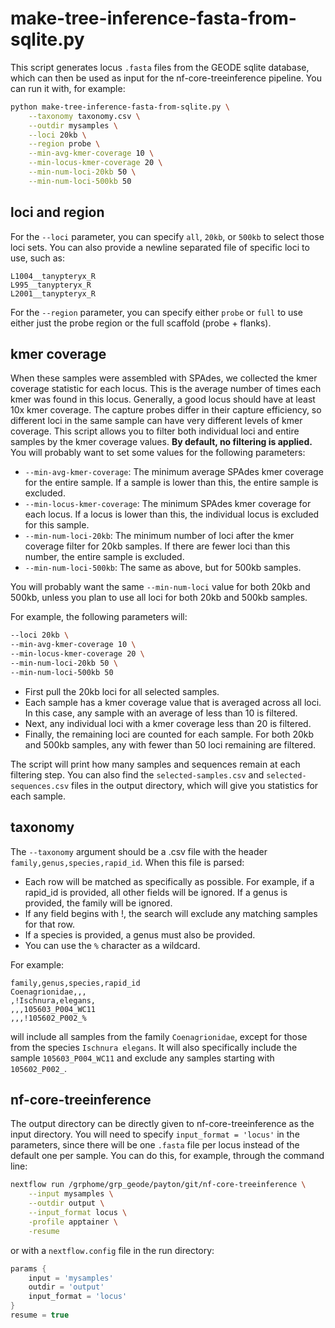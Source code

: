 # make-tree-inference-fasta-from-sqlite.py

This script generates locus `.fasta` files from the GEODE sqlite database, which can then be used as input for the nf-core-treeinference pipeline. You can run it with, for example:

```bash
python make-tree-inference-fasta-from-sqlite.py \
	--taxonomy taxonomy.csv \
	--outdir mysamples \
	--loci 20kb \
	--region probe \
	--min-avg-kmer-coverage 10 \
	--min-locus-kmer-coverage 20 \
	--min-num-loci-20kb 50 \
	--min-num-loci-500kb 50
```

## loci and region

For the `--loci` parameter, you can specify `all`, `20kb`, or `500kb` to select those loci sets. You can also provide a newline separated file of specific loci to use, such as:

```
L1004__tanypteryx_R
L995__tanypteryx_R
L2001__tanypteryx_R
```

For the `--region` parameter, you can specify either `probe` or `full` to use either just the probe region or the full scaffold (probe + flanks).

## kmer coverage

When these samples were assembled with SPAdes, we collected the kmer coverage statistic for each locus. This is the average number of times each kmer was found in this locus. Generally, a good locus should have at least 10x kmer coverage. The capture probes differ in their capture efficiency, so different loci in the same sample can have very different levels of kmer coverage. This script allows you to filter both individual loci and entire samples by the kmer coverage values. **By default, no filtering is applied.** You will probably want to set some values for the following parameters:

- `--min-avg-kmer-coverage`: The minimum average SPAdes kmer coverage for the entire sample. If a sample is lower than this, the entire sample is excluded.
- `--min-locus-kmer-coverage`: The minimum SPAdes kmer coverage for each locus. If a locus is lower than this, the individual locus is excluded for this sample.
- `--min-num-loci-20kb`: The minimum number of loci after the kmer coverage filter for 20kb samples. If there are fewer loci than this number, the entire sample is excluded.
- `--min-num-loci-500kb`: The same as above, but for 500kb samples.

You will probably want the same `--min-num-loci` value for both 20kb and 500kb, unless you plan to use all loci for both 20kb and 500kb samples.

For example, the following parameters will:

```bash
--loci 20kb \
--min-avg-kmer-coverage 10 \
--min-locus-kmer-coverage 20 \
--min-num-loci-20kb 50 \
--min-num-loci-500kb 50
```

- First pull the 20kb loci for all selected samples.
- Each sample has a kmer coverage value that is averaged across all loci. In this case, any sample with an average of less than 10 is filtered.
- Next, any individual loci with a kmer coverage less than 20 is filtered.
- Finally, the remaining loci are counted for each sample. For both 20kb and 500kb samples, any with fewer than 50 loci remaining are filtered.

The script will print how many samples and sequences remain at each filtering step. You can also find the `selected-samples.csv` and `selected-sequences.csv` files in the output directory, which will give you statistics for each sample.

## taxonomy

The `--taxonomy` argument should be a .csv file with the header `family,genus,species,rapid_id`. When this file is parsed:

- Each row will be matched as specifically as possible. For example, if a rapid\_id is provided, all other fields will be ignored. If a genus is provided, the family will be ignored.
- If any field begins with !, the search will exclude any matching samples for that row.
- If a species is provided, a genus must also be provided.
- You can use the `%` character as a wildcard.

For example:

    family,genus,species,rapid_id
    Coenagrionidae,,,
    ,!Ischnura,elegans,
    ,,,105603_P004_WC11
    ,,,!105602_P002_%

will include all samples from the family `Coenagrionidae`, except for those from the species `Ischnura elegans`. It will also specifically include the sample `105603_P004_WC11` and exclude any samples starting with `105602_P002_`.

## nf-core-treeinference

The output directory can be directly given to nf-core-treeinference as the input directory. You will need to specify `input_format = 'locus'` in the parameters, since there will be one `.fasta` file per locus instead of the default one per sample. You can do this, for example, through the command line:

```bash
nextflow run /grphome/grp_geode/payton/git/nf-core-treeinference \
	--input mysamples \
	--outdir output \
	--input_format locus \
	-profile apptainer \
	-resume
```

or with a `nextflow.config` file in the run directory:

```groovy
params {
	input = 'mysamples'
	outdir = 'output'
	input_format = 'locus'
}
resume = true
```
